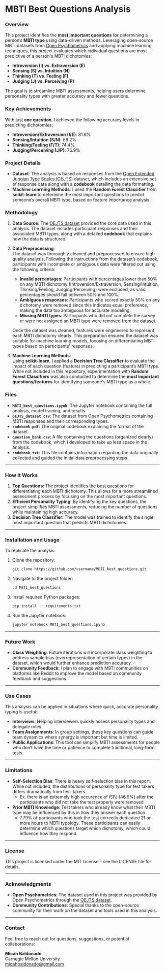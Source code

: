 # MBTI Best Questions Analysis

### Overview

This project identifies the **most important questions** for determining a person’s **MBTI type** using data-driven methods. Leveraging open-source MBTI datasets from [Open Psychometrics](https://openpsychometrics.org/tests/OEJTS/comparison/) and applying machine learning techniques, this project evaluates which individual questions are most predictive of a person's MBTI dichotomies:
- **Introversion (I) vs. Extraversion (E)**
- **Sensing (S) vs. Intuition (N)**
- **Thinking (T) vs. Feeling (F)**
- **Judging (J) vs. Perceiving (P)**

The goal is to streamline MBTI assessments, helping users determine personality types with greater accuracy and fewer questions.

### Key Achievements
With just **one question**, I achieved the following accuracy levels in predicting dichotomies:
- **Introversion/Extraversion (I/E)**: 81.6%
- **Sensing/Intuition (S/N)**: 68.2%
- **Thinking/Feeling (F/T)**: 74.4%
- **Judging/Perceiving (J/P)**: 76.9%

### Project Details

- **Dataset**: The analysis is based on responses from the [Open Extended Jungian Type Scales (OEJTS)](https://openpsychometrics.org/tests/OEJTS/comparison/) dataset, which includes an extensive set of response data along with a **codebook** detailing the data formatting.
- **Machine Learning Methods**: I used the **Random Forest Classifier** from **scikit-learn** to determine the most important questions to predict someone’s overall MBTI type, based on feature importance analysis.
  
### Methodology

1. **Data Source**: The [OEJTS dataset](https://openpsychometrics.org/tests/OEJTS/comparison/) provided the core data used in this analysis. The dataset includes participant responses and their associated MBTI types, along with a detailed **codebook** that explains how the data is structured.
2. **Data Preprocessing**:  
   The dataset was thoroughly cleaned and preprocessed to ensure high-quality analysis. Following the instructions from the dataset’s codebook, participants with incomplete or ambiguous data were filtered out using the following criteria:
   - **Invalid percentages**: Participants with percentages lower than 50% on any MBTI dichotomy (Introversion/Extraversion, Sensing/Intuition, Thinking/Feeling, Judging/Perceiving) were excluded, as valid percentages should fall between 50% and 100%.
   - **Ambiguous responses**: Participants who scored exactly 50% on any dichotomy were removed since this indicates equal preference, making the data too ambiguous for accurate modeling.
   - **Missing MBTI types**: Participants who did not complete the survey or were not assigned an MBTI type were removed from the dataset.

   Once the dataset was cleaned, features were engineered to represent each MBTI dichotomy clearly. This preparation ensured the dataset was suitable for machine learning models, focusing on differentiating MBTI types based on participants' responses.

3. **Machine Learning Methods**:  
   Using **scikit-learn**, I applied a **Decision Tree Classifier** to evaluate the impact of each question (feature) in predicting a participant’s MBTI type. While not included in this repository, experimentation with **Random Forest Classifiers** was also conducted to determine the **most important questions/features** for identifying someone's MBTI type as a whole.

### Files

- **`MBTI_best_questions.ipynb`**: The Jupyter notebook containing the full analysis, model training, and results.
- **`OEJTS_dataset.csv`**: The dataset from Open Psychometrics containing MBTI responses and their corresponding types.
- **`codebook.pdf`**: The original codebook explaining the format of the dataset.
- **`question_bank.csv`**: A file containing the questions (organized clearly) from the codebook, which I developed to take up less space in the analysis.
- **`codebook.txt`**: This file contains information regarding the data originally collected and guided the initial data preprocessing steps.

---

### How It Works

1. **Top Questions**: The project identifies the best questions for differentiating each MBTI dichotomy. This allows for a more streamlined assessment process by focusing on the most important questions.
2. **Efficient Personality Typing**: By identifying the key questions, the project simplifies MBTI assessments, reducing the number of questions while maintaining high accuracy.
3. **Decision Tree Classifier**: The model was trained to identify the single most important question that predicts MBTI dichotomies.

---

### Installation and Usage

To replicate the analysis:

1. Clone the repository:

   ```bash
   git clone https://github.com/username/MBTI_best_questions.git
   ```

2. Navigate to the project folder:

   ```bash
   cd MBTI_best_questions
   ```

3. Install required Python packages:

   ```bash
   pip install -r requirements.txt
   ```

4. Run the Jupyter notebook:

   ```bash
   jupyter notebook MBTI_best_questions.ipynb
   ```

---

### Future Work

- **Class Weighting**: Future iterations will incorporate class weighting to address sample bias (overrepresentation of certain types) in the dataset, which would further enhance prediction accuracy.
- **Community Feedback**: I plan to engage with MBTI communities on platforms like Reddit to improve the model based on community feedback and suggestions.

---

### Use Cases

This analysis can be applied in situations where quick, accurate personality typing is useful:
- **Interviews**: Helping interviewers quickly assess personality types and delegate roles.
- **Team Assignments**: In group settings, these key questions can guide team dynamics where synergy is important but time is limited.
- **Public Applications**: This tool can simplify MBTI assessments for people who don’t have the time or patience to complete traditional, long-form tests.

---

### Limitations

- **Self-Selection Bias**: There is heavy self-selection bias in this report. While not included, the distributions of personality type for test takers differs dramatically from test-takers
  - Ex. there is an extremely high occurence of ISFJ (46.9%) after the participants who did not take the test properly were removed
- **Prior MBTI Knowledge**: Test takers who already know what their MBTI type may be influenced by this in how they answer each question
  - 7.79% of participants who took the test correctly dedicated 21 or more hours to MBTI typology. These participants can easily determine which questions target which dichotomy, which could influence how they respond.

---

### License

This project is licensed under the MIT License - see the LICENSE file for details.

---

### Acknowledgments

- **Open Psychometrics**: The dataset used in this project was provided by Open Psychometrics through the [OEJTS dataset](https://openpsychometrics.org/tests/OEJTS/comparison/).
- **Community Contributions**: Special thanks to the open-source community for their work on the dataset and tools used in this analysis.

---

### Contact

Feel free to reach out for questions, suggestions, or potential collaborations:

**Micah Baldonado**  
Carnegie Mellon University  
micahbaldonado@gmail.com
